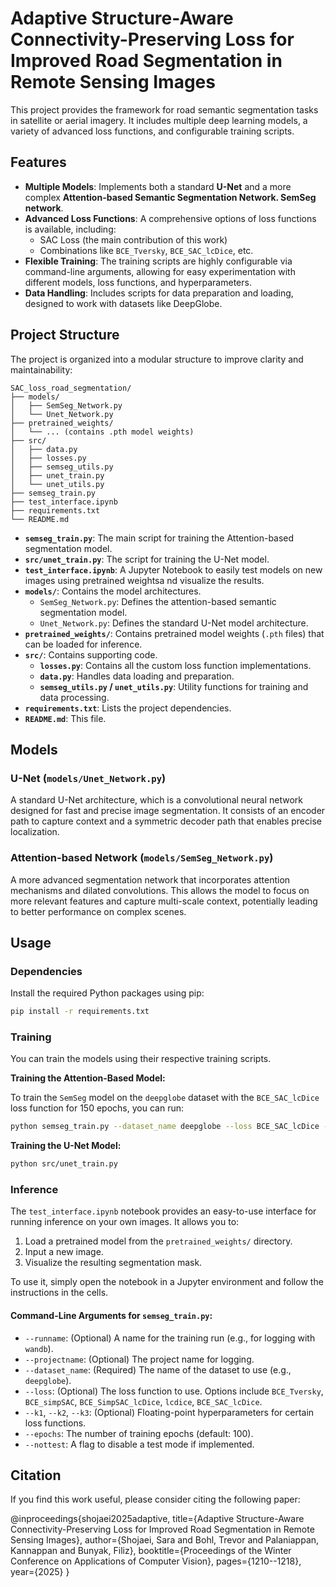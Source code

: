 # Adaptive Structure-Aware Connectivity-Preserving Loss for Improved Road Segmentation in Remote Sensing Images

This project provides the framework for road semantic segmentation tasks in satellite or aerial imagery. It includes multiple deep learning models, a variety of advanced loss functions, and configurable training scripts.

## Features

- **Multiple Models**: Implements both a standard **U-Net** and a more complex **Attention-based Semantic Segmentation Network. SemSeg network**.
- **Advanced Loss Functions**: A comprehensive options of loss functions is available, including:
  - SAC Loss (the main contribution of this work)
  - Combinations like `BCE_Tversky`, `BCE_SAC_lcDice`, etc.
- **Flexible Training**: The training scripts are highly configurable via command-line arguments, allowing for easy experimentation with different models, loss functions, and hyperparameters.
- **Data Handling**: Includes scripts for data preparation and loading, designed to work with datasets like DeepGlobe.

## Project Structure

The project is organized into a modular structure to improve clarity and maintainability:

```
SAC_loss_road_segmentation/
├── models/
│   ├── SemSeg_Network.py
│   └── Unet_Network.py
├── pretrained_weights/
│   └── ... (contains .pth model weights)
├── src/
│   ├── data.py
│   ├── losses.py
│   ├── semseg_utils.py
│   ├── unet_train.py
│   └── unet_utils.py
├── semseg_train.py
├── test_interface.ipynb
├── requirements.txt
└── README.md
```

- **`semseg_train.py`**: The main script for training the Attention-based segmentation model.
- **`src/unet_train.py`**: The script for training the U-Net model.
- **`test_interface.ipynb`**: A Jupyter Notebook to easily test models on new images using pretrained weightsa nd visualize the results.
- **`models/`**: Contains the model architectures.
  - `SemSeg_Network.py`: Defines the attention-based semantic segmentation model.
  - `Unet_Network.py`: Defines the standard U-Net model architecture.
- **`pretrained_weights/`**: Contains pretrained model weights (`.pth` files) that can be loaded for inference.
- **`src/`**: Contains supporting code.
  - **`losses.py`**: Contains all the custom loss function implementations.
  - **`data.py`**: Handles data loading and preparation.
  - **`semseg_utils.py` / `unet_utils.py`**: Utility functions for training and data processing.
- **`requirements.txt`**: Lists the project dependencies.
- **`README.md`**: This file.

## Models

### U-Net (`models/Unet_Network.py`)

A standard U-Net architecture, which is a convolutional neural network designed for fast and precise image segmentation. It consists of an encoder path to capture context and a symmetric decoder path that enables precise localization.

### Attention-based Network (`models/SemSeg_Network.py`)

A more advanced segmentation network that incorporates attention mechanisms and dilated convolutions. This allows the model to focus on more relevant features and capture multi-scale context, potentially leading to better performance on complex scenes.

## Usage

### Dependencies

Install the required Python packages using pip:

```bash
pip install -r requirements.txt
```

### Training

You can train the models using their respective training scripts.

**Training the Attention-Based Model:**

To train the `SemSeg` model on the `deepglobe` dataset with the `BCE_SAC_lcDice` loss function for 150 epochs, you can run:

```bash
python semseg_train.py --dataset_name deepglobe --loss BCE_SAC_lcDice --epochs 150 --k1 0.7 --k2 0.3 --k3 0.5
```

**Training the U-Net Model:**

```bash
python src/unet_train.py
```

### Inference

The `test_interface.ipynb` notebook provides an easy-to-use interface for running inference on your own images. It allows you to:

1.  Load a pretrained model from the `pretrained_weights/` directory.
2.  Input a new image.
3.  Visualize the resulting segmentation mask.

To use it, simply open the notebook in a Jupyter environment and follow the instructions in the cells.

#### Command-Line Arguments for `semseg_train.py`:

- `--runname`: (Optional) A name for the training run (e.g., for logging with `wandb`).
- `--projectname`: (Optional) The project name for logging.
- `--dataset_name`: (Required) The name of the dataset to use (e.g., `deepglobe`).
- `--loss`: (Optional) The loss function to use. Options include `BCE_Tversky`, `BCE_simpSAC`, `BCE_SimpSAC_lcDice`, `lcdice`, `BCE_SAC_lcDice`.
- `--k1`, `--k2`, `--k3`: (Optional) Floating-point hyperparameters for certain loss functions.
- `--epochs`: The number of training epochs (default: 100).
- `--nottest`: A flag to disable a test mode if implemented.

## Citation

If you find this work useful, please consider citing the following paper:

@inproceedings{shojaei2025adaptive,
  title={Adaptive Structure-Aware Connectivity-Preserving Loss for Improved Road Segmentation in Remote Sensing Images},
  author={Shojaei, Sara and Bohl, Trevor and Palaniappan, Kannappan and Bunyak, Filiz},
  booktitle={Proceedings of the Winter Conference on Applications of Computer Vision},
  pages={1210--1218},
  year={2025}
}

